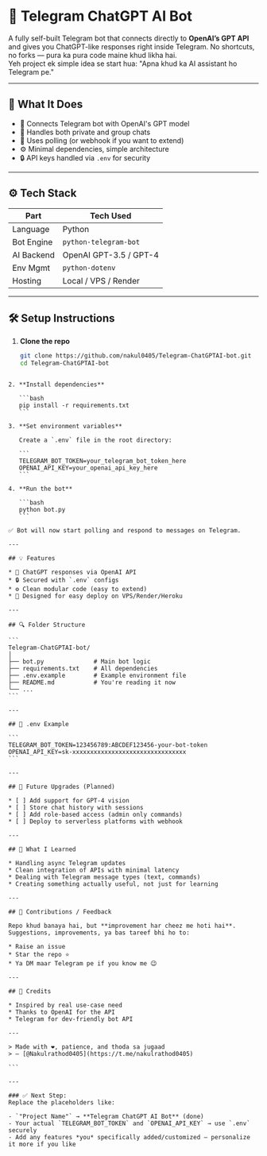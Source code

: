 # 🤖 Telegram ChatGPT AI Bot

A fully self-built Telegram bot that connects directly to **OpenAI’s GPT API** and gives you ChatGPT-like responses right inside Telegram. No shortcuts, no forks — pura ka pura code maine khud likha hai.  
Yeh project ek simple idea se start hua: "Apna khud ka AI assistant ho Telegram pe."

---

## 🎯 What It Does

- 🔌 Connects Telegram bot with OpenAI's GPT model
- 💬 Handles both private and group chats
- 📡 Uses polling (or webhook if you want to extend)
- ⚙️ Minimal dependencies, simple architecture
- 🔒 API keys handled via `.env` for security

---

## ⚙️ Tech Stack

| Part         | Tech Used              |
|--------------|------------------------|
| Language     | Python                 |
| Bot Engine   | `python-telegram-bot`  |
| AI Backend   | OpenAI GPT-3.5 / GPT-4 |
| Env Mgmt     | `python-dotenv`        |
| Hosting      | Local / VPS / Render   |

---

## 🛠️ Setup Instructions

1. **Clone the repo**
   ```bash
   git clone https://github.com/nakul0405/Telegram-ChatGPTAI-bot.git
   cd Telegram-ChatGPTAI-bot
````

2. **Install dependencies**

   ```bash
   pip install -r requirements.txt
   ```

3. **Set environment variables**

   Create a `.env` file in the root directory:

   ```
   TELEGRAM_BOT_TOKEN=your_telegram_bot_token_here
   OPENAI_API_KEY=your_openai_api_key_here
   ```

4. **Run the bot**

   ```bash
   python bot.py
   ```

✅ Bot will now start polling and respond to messages on Telegram.

---

## 💡 Features

* 🧠 ChatGPT responses via OpenAI API
* 🔒 Secured with `.env` configs
* ⚙️ Clean modular code (easy to extend)
* 📲 Designed for easy deploy on VPS/Render/Heroku

---

## 🔍 Folder Structure

```
Telegram-ChatGPTAI-bot/
│
├── bot.py              # Main bot logic
├── requirements.txt    # All dependencies
├── .env.example        # Example environment file
├── README.md           # You're reading it now
└── ...
```

---

## 🔐 .env Example

```
TELEGRAM_BOT_TOKEN=123456789:ABCDEF123456-your-bot-token
OPENAI_API_KEY=sk-xxxxxxxxxxxxxxxxxxxxxxxxxxxxxxxx
```

---

## 🚧 Future Upgrades (Planned)

* [ ] Add support for GPT-4 vision
* [ ] Store chat history with sessions
* [ ] Add role-based access (admin only commands)
* [ ] Deploy to serverless platforms with webhook

---

## 🧠 What I Learned

* Handling async Telegram updates
* Clean integration of APIs with minimal latency
* Dealing with Telegram message types (text, commands)
* Creating something actually useful, not just for learning

---

## 🤝 Contributions / Feedback

Repo khud banaya hai, but **improvement har cheez me hoti hai**. Suggestions, improvements, ya bas tareef bhi ho to:

* Raise an issue
* Star the repo ⭐
* Ya DM maar Telegram pe if you know me 😉

---

## 🙏 Credits

* Inspired by real use-case need
* Thanks to OpenAI for the API
* Telegram for dev-friendly bot API

---

> Made with ❤️, patience, and thoda sa jugaad
> – [@Nakulrathod0405](https://t.me/nakulrathod0405)

```

---

### ✅ Next Step:
Replace the placeholders like:

- `"Project Name"` → **Telegram ChatGPT AI Bot** (done)
- Your actual `TELEGRAM_BOT_TOKEN` and `OPENAI_API_KEY` → use `.env` securely
- Add any features *you* specifically added/customized — personalize it more if you like


